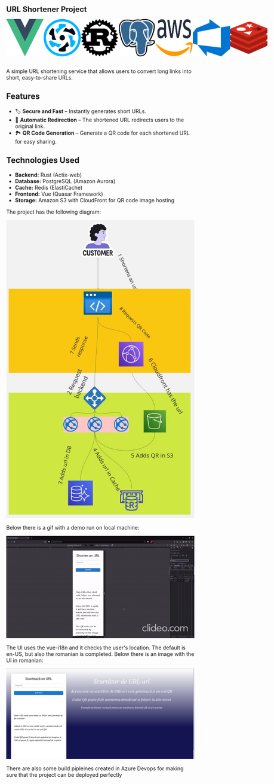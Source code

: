 
<span style="font-size: 20px;">**URL Shortener Project**</span>

<div style="display:flex; justify-content:space-between">
    <img src="assets/vue.png" alt="Vue" width = 100 height = 100 />
    <img src ="assets/quasar.png" alt="Quasar" width = 100 height = 100 />
    <img src ="assets/rust.png" alt="Rust" width = 100 height = 100 />
    <img src ="assets/postgres.png" alt="Postgres" width = 100 height = 100 />
    <img src ="assets/aws.png" alt="AWS" width = 100 height = 100 />
    <img src ="assets/azure-devops.png" alt="Azure Devops" width = 100 height = 100 />
    <img src ="assets/redis.png" alt="Redis" width = 100 height = 100 />
</div>

<br />

A simple URL shortening service that allows users to convert long links into short, easy-to-share URLs.

## Features

- 🏷️ **Secure and Fast** – Instantly generates short URLs.
- 🔗 **Automatic Redirection** – The shortened URL redirects users to the original link.
- 🏞️ **QR Code Generation** – Generate a QR code for each shortened URL for easy sharing.

## Technologies Used

- **Backend:** Rust (Actix-web)
- **Database:** PostgreSQL (Amazon Aurora)
- **Cache:** Redis (ElastiCache)
- **Frontend:** Vue (Quasar Framework)
- **Storage:** Amazon S3 with CloudFront for QR code image hosting


The project has the following diagram:

<img src="assets/diagram.png" alt="diagram">

<br />

Below there is a gif with a demo run on local machine:

![See demo](./assets/demo.gif)

The UI uses the vue-i18n and it checks the user's location. The default is en-US, but also the romanian is completed.
Below there is an image with the UI in romanian:

<img src="assets/romanian.png" alt="i18n-ro">

<br />


There are also some build pipleines created in Azure Devops for making sure that the project can be deployed perfectly